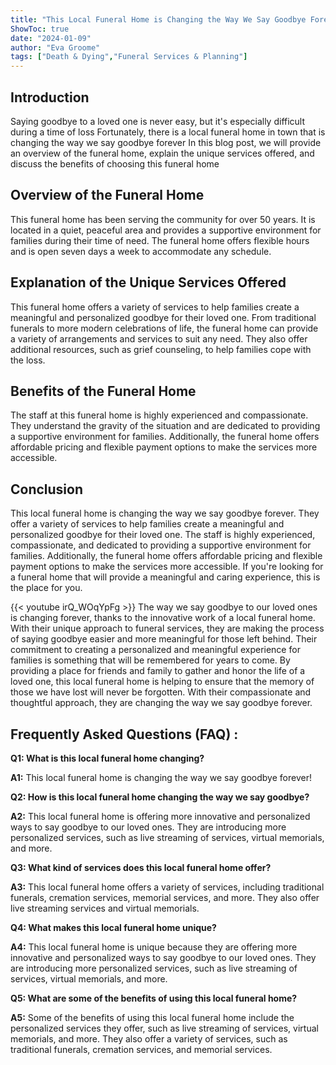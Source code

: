 ```yaml
---
title: "This Local Funeral Home is Changing the Way We Say Goodbye Forever!"
ShowToc: true 
date: "2024-01-09"
author: "Eva Groome" 
tags: ["Death & Dying","Funeral Services & Planning"]
---
```

## Introduction

Saying goodbye to a loved one is never easy, but it's especially difficult during a time of loss Fortunately, there is a local funeral home in town that is changing the way we say goodbye forever In this blog post, we will provide an overview of the funeral home, explain the unique services offered, and discuss the benefits of choosing this funeral home

## Overview of the Funeral Home

This funeral home has been serving the community for over 50 years. It is located in a quiet, peaceful area and provides a supportive environment for families during their time of need. The funeral home offers flexible hours and is open seven days a week to accommodate any schedule.

## Explanation of the Unique Services Offered

This funeral home offers a variety of services to help families create a meaningful and personalized goodbye for their loved one. From traditional funerals to more modern celebrations of life, the funeral home can provide a variety of arrangements and services to suit any need. They also offer additional resources, such as grief counseling, to help families cope with the loss.

## Benefits of the Funeral Home

The staff at this funeral home is highly experienced and compassionate. They understand the gravity of the situation and are dedicated to providing a supportive environment for families. Additionally, the funeral home offers affordable pricing and flexible payment options to make the services more accessible.

## Conclusion

This local funeral home is changing the way we say goodbye forever. They offer a variety of services to help families create a meaningful and personalized goodbye for their loved one. The staff is highly experienced, compassionate, and dedicated to providing a supportive environment for families. Additionally, the funeral home offers affordable pricing and flexible payment options to make the services more accessible. If you're looking for a funeral home that will provide a meaningful and caring experience, this is the place for you.

{{< youtube irQ_WOqYpFg >}} 
The way we say goodbye to our loved ones is changing forever, thanks to the innovative work of a local funeral home. With their unique approach to funeral services, they are making the process of saying goodbye easier and more meaningful for those left behind. Their commitment to creating a personalized and meaningful experience for families is something that will be remembered for years to come. By providing a place for friends and family to gather and honor the life of a loved one, this local funeral home is helping to ensure that the memory of those we have lost will never be forgotten. With their compassionate and thoughtful approach, they are changing the way we say goodbye forever.

## Frequently Asked Questions (FAQ) :
**Q1: What is this local funeral home changing?**

**A1:** This local funeral home is changing the way we say goodbye forever!

**Q2: How is this local funeral home changing the way we say goodbye?**

**A2:** This local funeral home is offering more innovative and personalized ways to say goodbye to our loved ones. They are introducing more personalized services, such as live streaming of services, virtual memorials, and more. 

**Q3: What kind of services does this local funeral home offer?**

**A3:** This local funeral home offers a variety of services, including traditional funerals, cremation services, memorial services, and more. They also offer live streaming services and virtual memorials. 

**Q4: What makes this local funeral home unique?**

**A4:** This local funeral home is unique because they are offering more innovative and personalized ways to say goodbye to our loved ones. They are introducing more personalized services, such as live streaming of services, virtual memorials, and more. 

**Q5: What are some of the benefits of using this local funeral home?**

**A5:** Some of the benefits of using this local funeral home include the personalized services they offer, such as live streaming of services, virtual memorials, and more. They also offer a variety of services, such as traditional funerals, cremation services, and memorial services.



